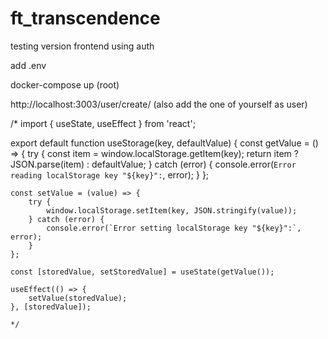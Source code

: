# ft_transcendence
testing version frontend using auth

add .env

docker-compose up (root)

http://localhost:3003/user/create/<number>
(also add the one of yourself as user)


/*
import { useState, useEffect } from 'react';

export default function useStorage(key, defaultValue) {
    const getValue = () => {
        try {
            const item = window.localStorage.getItem(key);
            return item ? JSON.parse(item) : defaultValue;
        } catch (error) {
            console.error(`Error reading localStorage key "${key}":`, error);
        }
    };

    const setValue = (value) => {
        try {
            window.localStorage.setItem(key, JSON.stringify(value));
        } catch (error) {
            console.error(`Error setting localStorage key "${key}":`, error);
        }
    };

    const [storedValue, setStoredValue] = useState(getValue());

    useEffect(() => {
        setValue(storedValue);
    }, [storedValue]);

    */
